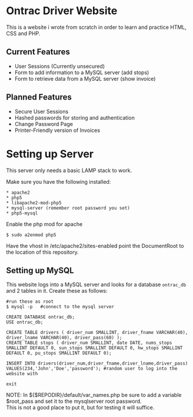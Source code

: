 Ontrac Driver Website
=====================

This is a website i wrote from scratch in order to learn and practice HTML, CSS and PHP.  

Current Features
----------------

* User Sessions (Currently unsecured)
* Form to add information to a MySQL server (add stops)
* Form to retrieve data from a MySQL server (show invoice)

Planned Features
----------------
* Secure User Sessions
* Hashed passwords for storing and authentication
* Change Password Page
* Printer-Friendly version of Invoices

Setting up Server
=================

This server only needs a basic LAMP stack to work.  

Make sure you have the following installed:
```
* apache2
* php5
* libapache2-mod-php5
* mysql-server (remember root password you set)
* php5-mysql
```
Enable the php mod for apache
```
$ sudo a2enmod php5
```
Have the vhost in /etc/apache2/sites-enabled point the DocumentRoot to the location of this repository.

Setting up MySQL
----------------
This website logs into a MySQL server and looks for a database ``ontrac_db`` and 2 tables in it. Create these as follows:
```
#run these as root
$ mysql -p   #connect to the mysql server

CREATE DATABASE ontrac_db;
USE ontrac_db;

CREATE TABLE drivers ( driver_num SMALLINT, driver_fname VARCHAR(40), driver_lname VARCHAR(40), driver_pass(60) );
CREATE TABLE stops ( driver_num SMALLINT, date DATE, nums_stops SMALLINT DEFAULT 0, sun_stops SMALLINT DEFAULT 0, hw_stops SMALLINT DEFAULT 0, pu_stops SMALLINT DEFAULT 0);

INSERT INTO drivers(driver_num,driver_fname,driver_lname,driver_pass) VALUES(234,'John','Doe','password'); #random user to log into the website with

exit
```

NOTE: In ${$REPODIR}/default/var_names.php be sure to add a variable $root_pass and set it to the mysqlserver root password.  
      This is not a good place to put it, but for testing it will suffice.

